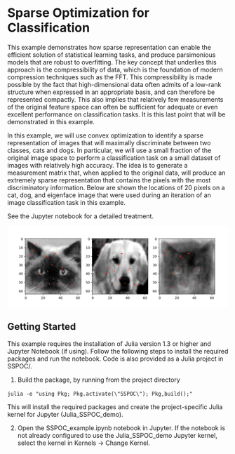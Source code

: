 # Sparse Optimization for Classification

This example demonstrates how sparse representation can enable the efficient solution of statistical learning tasks, and produce parsimonious models that are robust to overfitting.  The key concept that underlies this approach is the compressibility of data, which is the foundation of modern compression techniques such as the FFT.  This compressibility is made possible by the fact that high-dimensional data often admits of a low-rank structure when expressed in an appropriate basis, and can therefore be represented compactly.  This also implies that relatively few measurements of the original feature space can often be sufficient for adequate or even excellent performance on classification tasks.  It is this last point that will be demonstrated in this example.

In this example, we will use convex optimization to identify a sparse representation of images that will maximally discriminate between two classes, cats and dogs.  In particular, we will use a small fraction of the original image space to perform a classification task on a small dataset of images with relatively high accuracy.  The idea is to generate a measurement matrix that, when applied to the original data, will produce an extremely sparse representation that contains the pixels with the most discriminatory information.  Below are shown the locations of 20 pixels on a cat, dog, and eigenface image that were used during an iteration of an image classification task in this example.

See the Jupyter notebook for a detailed treatment.

![Image](images/pixels.png)

## Getting Started

This example requires the installation of Julia version 1.3 or higher and Jupyter Notebook (if using). Follow the following steps to install the required packages and run the notebook.  Code is also provided as a Julia project in SSPOC/.

1. Build the package, by running from the project directory

`julia -e "using Pkg; Pkg.activate(\"SSPOC\"); Pkg,build();"`

This will install the required packages and create the project-specific Julia kernel for Jupyter (Julia_SSPOC_demo).

2. Open the SSPOC_example.ipynb notebook in Jupyter.  If the notebook is not already configured to use the Julia_SSPOC_demo Jupyter kernel, select the kernel in Kernels -> Change Kernel.

